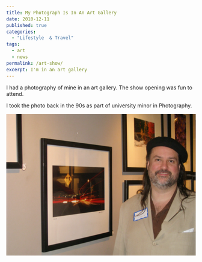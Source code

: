 ```yaml
---
title: My Photograph Is In An Art Gallery
date: 2010-12-11
published: true
categories:
  - "Lifestyle  & Travel"
tags:
  - art
  - news
permalink: /art-show/
excerpt: I'm in an art gallery
---
```

I had a photography of mine in an art gallery. The show opening was fun to attend.

I took the photo back in the 90s as part of university minor in Photography.

![](/assets/images/art/christophers-art-show.webp)